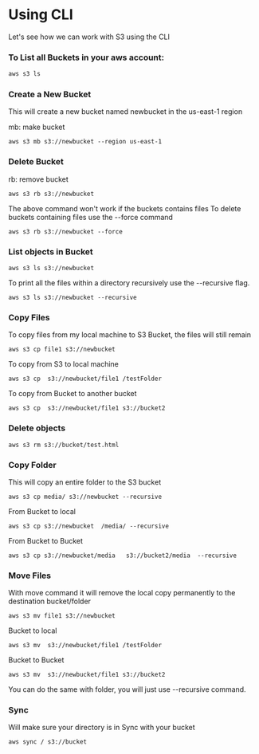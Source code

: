 # Using CLI

Let's see how we can work with S3 using the CLI

### To List all Buckets in your aws account:
```Javascript
aws s3 ls
```
### Create a New Bucket
This will create a new bucket named newbucket in the us-east-1 region

mb: make bucket
```Docker
aws s3 mb s3://newbucket --region us-east-1
```

### Delete Bucket

rb: remove bucket
```Docker
aws s3 rb s3://newbucket
```
<tip>
The above command won't work if the buckets contains files
</tip>
To delete buckets containing files use the --force command

```Docker
aws s3 rb s3://newbucket --force
```
### List objects in Bucket

```Docker
aws s3 ls s3://newbucket
```
To print all the files within a directory recursively use
the --recursive flag.

```Docker
aws s3 ls s3://newbucket --recursive
```
### Copy Files
To copy files from my local machine to S3 Bucket, the files will still remain


```Docker
aws s3 cp file1 s3://newbucket
```
To copy from S3 to local machine

```Docker
aws s3 cp  s3://newbucket/file1 /testFolder
```
To copy from Bucket to another bucket

```Docker
aws s3 cp  s3://newbucket/file1 s3://bucket2
```

### Delete objects

```Docker
aws s3 rm s3://bucket/test.html
```

### Copy Folder
This will copy an entire folder to the S3 bucket
```Docker
aws s3 cp media/ s3://newbucket --recursive
```
From Bucket to local
```Docker
aws s3 cp s3://newbucket  /media/ --recursive
```
From Bucket to Bucket

```Docker
aws s3 cp s3://newbucket/media   s3://bucket2/media  --recursive
```

### Move Files
With move command it will remove the local copy permanently to the destination bucket/folder
```Docker
aws s3 mv file1 s3://newbucket 
```
Bucket to local
```Docker
aws s3 mv  s3://newbucket/file1 /testFolder 
```
Bucket to Bucket

```Docker
aws s3 mv  s3://newbucket/file1 s3://bucket2
```
You can do the same with folder, you will just use --recursive command.

###  Sync
Will make sure your directory is in Sync with your bucket
```Docker
aws sync / s3://bucket
```